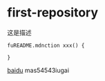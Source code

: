 # first-repository
这是描述

```
fuREADME.mdnction xxx() {

}

```
[baidu](http://www.b.com)
mas54543iugai
